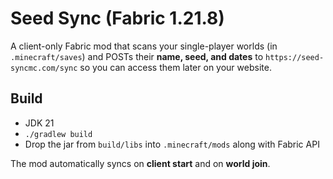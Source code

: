 # Seed Sync (Fabric 1.21.8)

A client-only Fabric mod that scans your single-player worlds (in `.minecraft/saves`) and POSTs their **name, seed, and dates** to `https://seed-syncmc.com/sync` so you can access them later on your website.

## Build
- JDK 21
- `./gradlew build`
- Drop the jar from `build/libs` into `.minecraft/mods` along with Fabric API

The mod automatically syncs on **client start** and on **world join**.